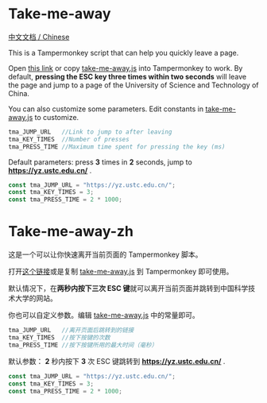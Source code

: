 # Take-me-away

[中文文档 / Chinese](#Take-me-away-zh)

This is a Tampermonkey script that can help you quickly leave a page.

Open [this link](https://raw.githubusercontent.com/Hsiao-Feng/Take-me-away/main/take-me-away.js) or copy [take-me-away.js](take-me-away.js) into Tampermonkey to work.
By default, **pressing the ESC key three times within two seconds** will leave the page and jump to a page of the University of Science and Technology of China.

You can also customize some parameters. Edit constants in [take-me-away.js](take-me-away.js) to customize.

```javascript
tma_JUMP_URL   //Link to jump to after leaving
tma_KEY_TIMES  //Number of presses
tma_PRESS_TIME //Maximum time spent for pressing the key (ms)
```

Default parameters: press **3** times in **2** seconds, jump to **https://yz.ustc.edu.cn/** .

```javascript
const tma_JUMP_URL = "https://yz.ustc.edu.cn/";
const tma_KEY_TIMES = 3;
const tma_PRESS_TIME = 2 * 1000;
```

# Take-me-away-zh
这是一个可以让你快速离开当前页面的 Tampermonkey 脚本。

打开[这个链接](https://raw.githubusercontent.com/Hsiao-Feng/Take-me-away/main/take-me-away.js)或是复制 [take-me-away.js](take-me-away.js) 到 Tampermonkey 即可使用。

默认情况下，在**两秒内按下三次 ESC 键**就可以离开当前页面并跳转到中国科学技术大学的网站。

你也可以自定义参数。编辑 [take-me-away.js](take-me-away.js) 中的常量即可。

```javascript
tma_JUMP_URL   //离开页面后跳转到的链接
tma_KEY_TIMES  //按下按键的次数
tma_PRESS_TIME //按下按键所用的最大时间（毫秒）
```

默认参数： **2** 秒内按下 **3** 次 ESC 键跳转到 **https://yz.ustc.edu.cn/** .

```javascript
const tma_JUMP_URL = "https://yz.ustc.edu.cn/";
const tma_KEY_TIMES = 3;
const tma_PRESS_TIME = 2 * 1000;
```
